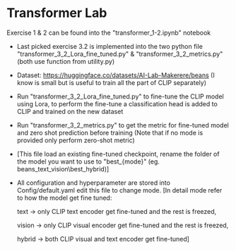 # Transformer Lab

Exercise 1 & 2 can be found into the "transformer_1-2.ipynb" notebook

* Last picked exercise 3.2 is implemented into the two python file "transformer_3_2_Lora_fine_tuned.py" & "transformer_3_2_metrics.py" (both use function from utility.py)
* Dataset: https://huggingface.co/datasets/AI-Lab-Makerere/beans (I know is small but is useful to train all the part of CLIP separately)
* Run "transformer_3_2_Lora_fine_tuned.py" to fine-tune the CLIP model using Lora, to perform the fine-tune a classification head is added to CLIP and trained on the new dataset
* Run "transformer_3_2_metrics.py" to get the metric for fine-tuned model and zero shot prediction before training (Note that if no mode is provided only perform zero-shot metric)
* [This file load an existing fine-tuned checkpoint, rename the folder of the model you want to use to "best_{mode}" (eg. beans_text_vision\best_hybrid)]

* All configuration and hyperparameter are stored into Config/default.yaml edit this file to change mode.
  [In detail mode refer to how the model get fine tuned:
  
  text -> only CLIP text encoder get fine-tuned and the rest is freezed,
  
  vision -> only CLIP visual encoder get fine-tuned and the rest is freezed,
  
  hybrid -> both CLIP visual and text encoder get fine-tuned]
